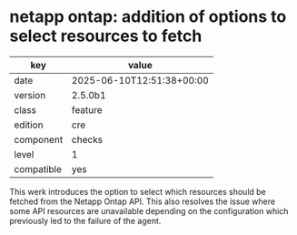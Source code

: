 [//]: # (werk v2)
# netapp ontap: addition of options to select resources to fetch

key        | value
---------- | ---
date       | 2025-06-10T12:51:38+00:00
version    | 2.5.0b1
class      | feature
edition    | cre
component  | checks
level      | 1
compatible | yes

This werk introduces the option to select which resources should be fetched from
the Netapp Ontap API. This also resolves the issue where some API resources
are unavailable depending on the configuration which previously led to the
failure of the agent.

